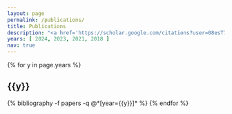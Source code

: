 ```yaml
---
layout: page
permalink: /publications/
title: Publications
description: "<a href='https://scholar.google.com/citations?user=08esT74AAAAJ&hl=en&&sortby=pubdate' target='_blank'><b class='google-scholar-link'>Google Scholar</b></a> | * denotes equal contribution and joint lead authorship."
years: [ 2024, 2023, 2021, 2018 ]
nav: true
---
```


<div class="publications">

{% for y in page.years %}
  <h2 class="year">{{y}}</h2>
  {% bibliography -f papers -q @*[year={{y}}]* %}
{% endfor %}

</div>
